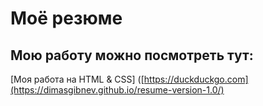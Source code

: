 # Моё резюме

## Мою работу можно посмотреть тут:

[Моя работа на HTML & CSS] ([https://duckduckgo.com](https://dimasgibnev.github.io/resume-version-1.0/)
